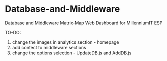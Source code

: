 # Database-and-Middleware
Database and Middleware Matrix-Map Web Dashboard for MillenniumIT ESP

TO-DO: 
1. change the images in analytics section - homepage
2. add contect to middleware sections
3. change the options selection - UpdateDB.js and AddDB.js

